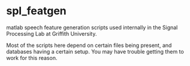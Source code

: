 spl_featgen
===========

matlab speech feature generation scripts used internally in the Signal Processing Lab at Griffith University.

Most of the scripts here depend on certain files being present, and databases having a certain setup. You may have trouble getting them to work for this reason.
